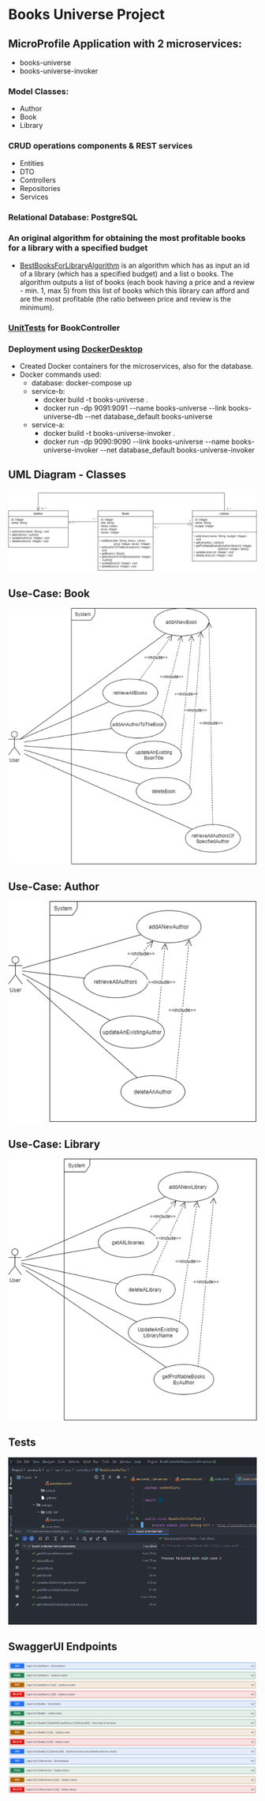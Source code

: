 # Books Universe Project

## MicroProfile Application with 2 microservices:
- books-universe
- books-universe-invoker

### Model Classes:
- Author
- Book
- Library


### CRUD operations components & REST services
- Entities
- DTO
- Controllers
- Repositories
- Services

### Relational Database: PostgreSQL


### An original algorithm for obtaining the most profitable books for a library with a specified budget
- [BestBooksForLibraryAlgorithm](https://github.com/DianaCrainic/Java-Technologies/blob/main/Project/service-b/src/main/java/com/uaic/Lab9/algorithm/BestBooksForLibraryAlgorithm.java) is an algorithm which has as input an id of a library (which has a specified budget) and a list o books. The algorithm outputs a list of books (each book having a price and a review - min. 1, max 5) from this list of books  which this library can afford and are the most profitable (the ratio between price and review is the minimum).

### [UnitTests](https://github.com/DianaCrainic/Java-Technologies/blob/main/Project/service-b/src/test/java/controllers/BookControllerTest.java) for BookController


### Deployment using [DockerDesktop](https://www.docker.com/products/docker-desktop)
- Created Docker containers for the microservices, also for the database.
- Docker commands used:
  - database: docker-compose up
  - service-b: 
    - docker build -t books-universe . 
    - docker run -dp 9091:9091 --name books-universe --link books-universe-db --net database_default books-universe
  - service-a:
    - docker build -t books-universe-invoker .
    - docker run -dp 9090:9090 --link books-universe --name books-universe-invoker --net database_default books-universe-invoker

## UML Diagram - Classes
![Class-Diagram](https://github.com/DianaCrainic/Java-Technologies/blob/main/Project/resources/diagrams/Class-Diagram.png?raw=true)



## Use-Case: Book
![Use-Case1](https://github.com/DianaCrainic/Java-Technologies/blob/main/Project/resources/diagrams/use-cases/Use-Case_Book.png?raw=true)


## Use-Case: Author
![Use-Case2](https://github.com/DianaCrainic/Java-Technologies/blob/main/Project/resources/diagrams/use-cases/Use-Case_Author.png?raw=true)


## Use-Case: Library
![Use-Case3](https://github.com/DianaCrainic/Java-Technologies/blob/main/Project/resources/diagrams/use-cases/Use-Case_Library.png?raw=true)

## Tests
![Tests](https://github.com/DianaCrainic/Java-Technologies/blob/main/Project/resources/unit_tests/unit-tests.png?raw=true)

## SwaggerUI Endpoints
![Endpoints](https://github.com/DianaCrainic/Java-Technologies/blob/main/Project/resources/diagrams/SwaggerUI-endpoints.png?raw=true)
